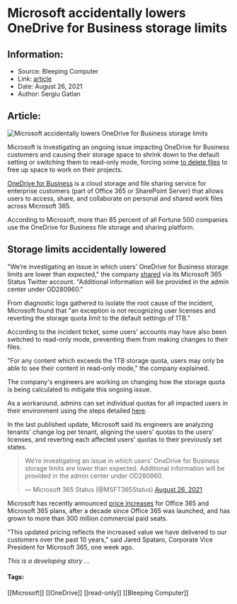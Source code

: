 # Microsoft accidentally lowers OneDrive for Business storage limits
### 

## Information:
+ Source: Bleeping Computer
+ Link: [article](https://www.bleepingcomputer.com/news/microsoft/microsoft-accidentally-lowers-onedrive-for-business-storage-limits/)
+ Date: August 26, 2021
+ Author: Sergiu Gatlan


## Article:
![Microsoft accidentally lowers OneDrive for Business storage limits](https://www.bleepstatic.com/content/hl-images/2021/05/19/OneDrive.jpg)


Microsoft is investigating an ongoing issue impacting OneDrive for Business customers and causing their storage space to shrink down to the default setting or switching them to read-only mode, forcing some [to delete files](https://twitter.com/CleanthisCon/status/1430864574299975682) to free up space to work on their projects.


[OneDrive for Business](https://www.microsoft.com/en-ww/microsoft-365/onedrive/onedrive-for-business) is a cloud storage and file sharing service for enterprise customers (part of Office 365 or SharePoint Server) that allows users to access, share, and collaborate on personal and shared work files across Microsoft 365.


According to Microsoft, more than 85 percent of all Fortune 500 companies use the OneDrive for Business file storage and sharing platform.


Storage limits accidentally lowered
-----------------------------------


"We’re investigating an issue in which users' OneDrive for Business storage limits are lower than expected," the company [shared](https://twitter.com/MSFT365Status/status/1430862920863322114) via its Microsoft 365 Status Twitter account. "Additional information will be provided in the admin center under OD280960."


From diagnostic logs gathered to isolate the root cause of the incident, Microsoft found that "an exception is not recognizing user licenses and reverting the storage quota limit to the default settings of 1TB."


According to the incident ticket, some users' accounts may have also been switched to read-only mode, preventing them from making changes to their files.


"For any content which exceeds the 1TB storage quota, users may only be able to see their content in read-only mode," the company explained.


The company's engineers are working on changing how the storage quota is being calculated to mitigate this ongoing issue.


As a workaround, admins can set individual quotas for all impacted users in their environment using the steps detailed [here](https://docs.microsoft.com/en-us/onedrive/change-user-storage).


In the last published update, Microsoft said its engineers are analyzing tenants' change log per tenant, aligning the users' quotas to the users' licenses, and reverting each affected users' quotas to their previously set states.




> 
> We’re investigating an issue in which users' OneDrive for Business storage limits are lower than expected. Additional information will be provided in the admin center under OD280960.
> 
> 
> — Microsoft 365 Status (@MSFT365Status) [August 26, 2021](https://twitter.com/MSFT365Status/status/1430862920863322114?ref_src=twsrc%5Etfw)


Microsoft has recently announced [price increases](https://www.microsoft.com/en-us/microsoft-365/blog/2021/08/19/new-pricing-for-microsoft-365/) for Office 365 and Microsoft 365 plans, after a decade since Office 365 was launched, and has grown to more than 300 million commercial paid seats.


"This updated pricing reflects the increased value we have delivered to our customers over the past 10 years," said Jared Spataro, Corporate Vice President for Microsoft 365, one week ago.


*This is a developing story ...*




#### Tags:
[[Microsoft]] [[OneDrive]] [[read-only]] [[Bleeping Computer]]
